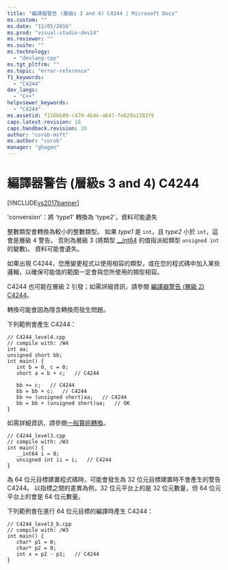 ```yaml
---
title: "編譯器警告 (層級s 3 and 4) C4244 | Microsoft Docs"
ms.custom: ""
ms.date: "12/05/2016"
ms.prod: "visual-studio-dev14"
ms.reviewer: ""
ms.suite: ""
ms.technology: 
  - "devlang-cpp"
ms.tgt_pltfrm: ""
ms.topic: "error-reference"
f1_keywords: 
  - "C4244"
dev_langs: 
  - "C++"
helpviewer_keywords: 
  - "C4244"
ms.assetid: f116bb09-c479-4b4e-a647-fe629a1383f6
caps.latest.revision: 16
caps.handback.revision: 16
author: "corob-msft"
ms.author: "corob"
manager: "ghogen"
---
```

# 編譯器警告 (層級s 3 and 4) C4244
[!INCLUDE[vs2017banner](../../assembler/inline/includes/vs2017banner.md)]

'conversion'：將 'type1' 轉換為 'type2'，資料可能遺失  
  
 整數類型會轉換為較小的整數類型。  如果 *type1* 是 `int`，且 *type2* 小於 `int`，這會是層級 4 警告。  否則為層級 3 \(將類型 [\_\_int64](../../cpp/int8-int16-int32-int64.md) 的值指派給類型 `unsigned int` 的變數\)。  資料可能會遺失。  
  
 如果出現 C4244，您應變更程式以使用相容的類型，或在您的程式碼中加入某些邏輯，以確保可能值的範圍一定會與您所使用的類型相容。  
  
 C4244 也可能在層級 2 引發；如需詳細資訊，請參閱 [編譯器警告 \(層級 2\) C4244](../../error-messages/compiler-warnings/compiler-warning-level-2-c4244.md)。  
  
 轉換可能會因為隱含轉換而發生問題。  
  
 下列範例會產生 C4244：  
  
```  
// C4244_level4.cpp  
// compile with: /W4  
int aa;  
unsigned short bb;  
int main() {  
   int b = 0, c = 0;  
   short a = b + c;   // C4244  
  
   bb += c;   // C4244  
   bb = bb + c;   // C4244  
   bb += (unsigned short)aa;   // C4244  
   bb = bb + (unsigned short)aa;   // OK  
}  
```  
  
 如需詳細資訊，請參閱[一般算術轉換](../../c-language/usual-arithmetic-conversions.md)。  
  
```  
// C4244_level3.cpp  
// compile with: /W3  
int main() {  
   __int64 i = 8;  
   unsigned int ii = i;   // C4244  
}  
```  
  
 為 64 位元目標建置程式碼時，可能會發生為 32 位元目標建置時不會產生的警告 C4244。  以指標之間的差異為例，32 位元平台上的是 32 位元數量，但 64 位元平台上的會是 64 位元數量。  
  
 下列範例會在進行 64 位元目標的編譯時產生 C4244：  
  
```  
// C4244_level3_b.cpp  
// compile with: /W3   
int main() {  
   char* p1 = 0;  
   char* p2 = 0;  
   int x = p2 - p1;   // C4244  
}  
```